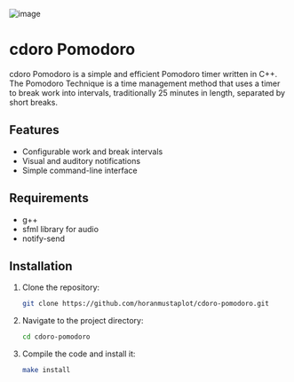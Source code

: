 ![image](https://github.com/horanmustaplot/cdoro-pomodoro/assets/152083466/01c7afca-586e-414b-b994-6de22950efb7)


# cdoro Pomodoro

cdoro Pomodoro is a simple and efficient Pomodoro timer written in C++. The Pomodoro Technique is a time management method that uses a timer to break work into intervals, traditionally 25 minutes in length, separated by short breaks.

## Features

- Configurable work and break intervals
- Visual and auditory notifications
- Simple command-line interface

## Requirements

- g++
- sfml library for audio
- notify-send

## Installation

1. Clone the repository:
    ```bash
    git clone https://github.com/horanmustaplot/cdoro-pomodoro.git
    ```

2. Navigate to the project directory:
    ```bash
    cd cdoro-pomodoro
    ```

3. Compile the code and install it:
    ```bash
    make install
    ```
